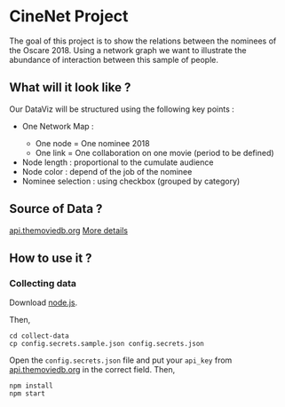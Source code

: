 # CineNet Project

The goal of this project is to show the relations between the nominees of the Oscare 2018. Using a network graph we want to illustrate the abundance of interaction between this sample of people.

## What will it look like ?

Our DataViz will be structured using the following key points :

<ul>
  <li> One Network Map : </li>
  <ul>
    <li>One node = One nominee 2018</li>
    <li>One link = One collaboration on one movie (period to be defined)</li>
  </ul>
  <li> Node length : proportional to the cumulate audience</li>
  <li> Node color : depend of the job of the nominee</li>
  <li> Nominee selection : using checkbox (grouped by category)</li>
</ul>

## Source of Data ?

[api.themoviedb.org](api.themoviedb.org)
[More details](https://github.com/fregogui/CineNet/blob/master/DATA.MD)

## How to use it ?

### Collecting data

Download [node.js](https://nodejs.org/).

Then,

```
cd collect-data
cp config.secrets.sample.json config.secrets.json
```

Open the `config.secrets.json` file and put your `api_key` from [api.themoviedb.org](api.themoviedb.org) in the correct field.
Then, 

```
npm install
npm start
```

 
